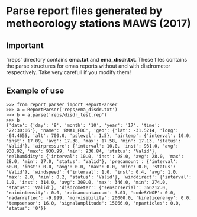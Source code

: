 # Parse report files generated by metheorology stations MAWS (2017)

## Important

'/reps' directory contains **ema.txt** and **ema_disdr.txt**. These files
contains the parse structures for emas reports without and with disdrometer
respectively. Take very carefull if you modify them!

## Example of use

```
>>> from report_parser import ReportParser
>>> a = ReportParser('reps/ema_disdr.txt')
>>> b = a.parse('reps/disdr_test.rep')
>>> b
{'date': {'day': '9', 'month': '10', 'year': '17', 'time': '22:30:06'}, 'name': 'RMA1_FDC', 'geo': {'lat': -31.5214, 'long': -64.4655, 'alt': 700.0, 'pslevel': 1.5}, 'airtemp': {'interval': 10.0, 'inst': 17.09, 'avg': 17.38, 'max': 17.58, 'min': 17.13, 'status': 'Valid'}, 'airpressure': {'interval': 10.0, 'inst': 931.0, 'avg': 930.92, 'max': 930.99, 'min': 930.84, 'status': 'Valid'}, 'relhumidity': {'interval': 10.0, 'inst': 28.0, 'avg': 28.0, 'max': 28.0, 'min': 27.0, 'status': 'Valid'}, 'precamount': {'interval': 60.0, 'inst': 0.0, 'avg': 0.0, 'max': 0.0, 'min': 0.0, 'status': 'Valid'}, 'windspeed': {'interval': 1.0, 'inst': 0.4, 'avg': 1.0, 'max': 2.0, 'min': 0.2, 'status': 'Valid'}, 'winddirect': {'interval': 1.0, 'inst': 314.0, 'avg': 309.0, 'max': 346.0, 'min': 274.0, 'status': 'Valid'}, 'disdrometer': {'sensorserial': 366212.0, 'rainintensity': 0.0, 'rainamountaccum': 3.03, 'codeSYNOP': 0.0, 'radarreflec': -9.999, 'morvisibility': 20000.0, 'kineticenergy': 0.0, 'tempsensor': 16.0, 'signalamplitude': 15066.0, 'nparticles': 0.0, 'status': '0'}}
```
